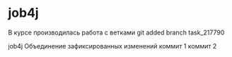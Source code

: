 ﻿# job4j
В курсе производилась работа с ветками git
added branch task_217790 
 
job4j
 Объединение зафиксированных изменений
 коммит 1
 коммит 2